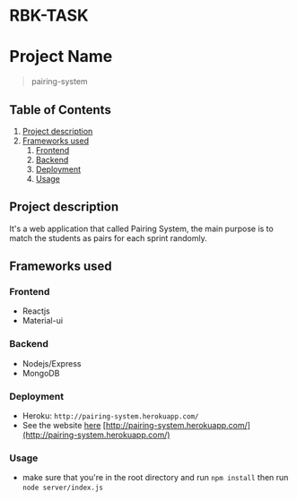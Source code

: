 # RBK-TASK

# Project Name

>  pairing-system

## Table of Contents

1. [Project description](#project-description)
1. [Frameworks used](#frameworks-used)
    1. [Frontend](#frontend)
    1. [Backend](#backend)
    1. [Deployment](#deployment)
    1. [Usage](#usage)

## Project description
It's a web application that called Pairing System, the main
purpose is to match the students as pairs for each sprint randomly.

## Frameworks used

 ### Frontend
 * Reactjs
 * Material-ui
 ### Backend
  * Nodejs/Express
  * MongoDB
 ### Deployment
  * Heroku:  `http://pairing-system.herokuapp.com/`
  * See the website [here](http://pairing-system.herokuapp.com/) [http://pairing-system.herokuapp.com/](http://pairing-system.herokuapp.com/)

 ### Usage
  * make sure that you're in the root directory and run  `npm install` then run `node server/index.js`
